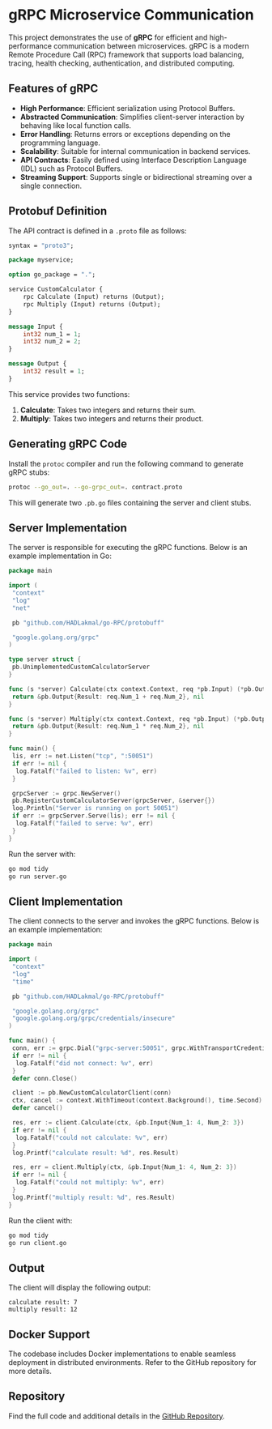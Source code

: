 # gRPC Microservice Communication

This project demonstrates the use of **gRPC** for efficient and high-performance communication between microservices. gRPC is a modern Remote Procedure Call (RPC) framework that supports load balancing, tracing, health checking, authentication, and distributed computing.

## Features of gRPC

- **High Performance**: Efficient serialization using Protocol Buffers.
- **Abstracted Communication**: Simplifies client-server interaction by behaving like local function calls.
- **Error Handling**: Returns errors or exceptions depending on the programming language.
- **Scalability**: Suitable for internal communication in backend services.
- **API Contracts**: Easily defined using Interface Description Language (IDL) such as Protocol Buffers.
- **Streaming Support**: Supports single or bidirectional streaming over a single connection.

## Protobuf Definition

The API contract is defined in a `.proto` file as follows:

```proto
syntax = "proto3";

package myservice;

option go_package = ".";

service CustomCalculator {
    rpc Calculate (Input) returns (Output);
    rpc Multiply (Input) returns (Output);
}

message Input {
    int32 num_1 = 1;
    int32 num_2 = 2;
}

message Output {
    int32 result = 1;
}
```

This service provides two functions:

1. **Calculate**: Takes two integers and returns their sum.
2. **Multiply**: Takes two integers and returns their product.

## Generating gRPC Code

Install the `protoc` compiler and run the following command to generate gRPC stubs:

```bash
protoc --go_out=. --go-grpc_out=. contract.proto
```

This will generate two `.pb.go` files containing the server and client stubs.

## Server Implementation

The server is responsible for executing the gRPC functions. Below is an example implementation in Go:

```go
package main

import (
 "context"
 "log"
 "net"

 pb "github.com/HADLakmal/go-RPC/protobuff"

 "google.golang.org/grpc"
)

type server struct {
 pb.UnimplementedCustomCalculatorServer
}

func (s *server) Calculate(ctx context.Context, req *pb.Input) (*pb.Output, error) {
 return &pb.Output{Result: req.Num_1 + req.Num_2}, nil
}

func (s *server) Multiply(ctx context.Context, req *pb.Input) (*pb.Output, error) {
 return &pb.Output{Result: req.Num_1 * req.Num_2}, nil
}

func main() {
 lis, err := net.Listen("tcp", ":50051")
 if err != nil {
  log.Fatalf("failed to listen: %v", err)
 }

 grpcServer := grpc.NewServer()
 pb.RegisterCustomCalculatorServer(grpcServer, &server{})
 log.Println("Server is running on port 50051")
 if err := grpcServer.Serve(lis); err != nil {
  log.Fatalf("failed to serve: %v", err)
 }
}
```

Run the server with:

```bash
go mod tidy
go run server.go
```

## Client Implementation

The client connects to the server and invokes the gRPC functions. Below is an example implementation:

```go
package main

import (
 "context"
 "log"
 "time"

 pb "github.com/HADLakmal/go-RPC/protobuff"

 "google.golang.org/grpc"
 "google.golang.org/grpc/credentials/insecure"
)

func main() {
 conn, err := grpc.Dial("grpc-server:50051", grpc.WithTransportCredentials(insecure.NewCredentials()))
 if err != nil {
  log.Fatalf("did not connect: %v", err)
 }
 defer conn.Close()

 client := pb.NewCustomCalculatorClient(conn)
 ctx, cancel := context.WithTimeout(context.Background(), time.Second)
 defer cancel()

 res, err := client.Calculate(ctx, &pb.Input{Num_1: 4, Num_2: 3})
 if err != nil {
  log.Fatalf("could not calculate: %v", err)
 }
 log.Printf("calculate result: %d", res.Result)

 res, err = client.Multiply(ctx, &pb.Input{Num_1: 4, Num_2: 3})
 if err != nil {
  log.Fatalf("could not multiply: %v", err)
 }
 log.Printf("multiply result: %d", res.Result)
}
```

Run the client with:

```bash
go mod tidy
go run client.go
```

## Output

The client will display the following output:

```plaintext
calculate result: 7
multiply result: 12
```

## Docker Support

The codebase includes Docker implementations to enable seamless deployment in distributed environments. Refer to the GitHub repository for more details.

## Repository

Find the full code and additional details in the [GitHub Repository](https://github.com/HADLakmal/go-RPC).

